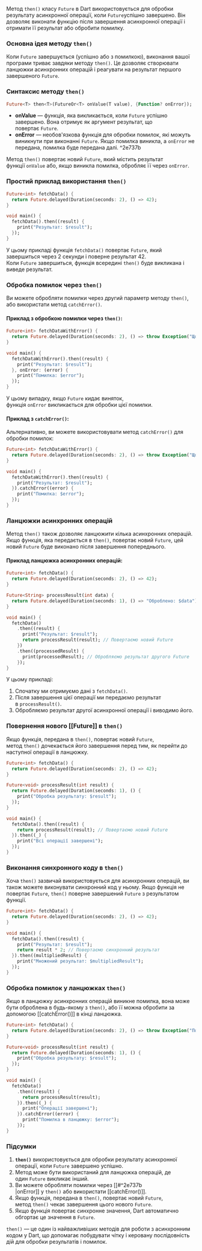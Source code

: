 Метод `then()` класу `Future` в Dart використовується для обробки результату асинхронної операції, коли `Future`успішно завершено. Він дозволяє виконати функцію після завершення асинхронної операції і отримати її результат або обробити помилку.

### Основна ідея методу `then()`

Коли `Future` завершується (успішно або з помилкою), виконання вашої програми триває завдяки методу `then()`. Це дозволяє створювати ланцюжки асинхронних операцій і реагувати на результат першого завершеного `Future`.

### Синтаксис методу `then()`

```dart
Future<T> then<T>(FutureOr<T> onValue(T value), {Function? onError});
```

- **onValue** — функція, яка викликається, коли `Future` успішно завершено. Вона отримує як аргумент результат, що повертає `Future`.
- **onError** — необов'язкова функція для обробки помилок, які можуть виникнути при виконанні `Future`. Якщо помилка виникла, а `onError` не передана, помилка буде передана далі. ^2e737b

Метод `then()` повертає новий `Future`, який містить результат функції `onValue` або, якщо виникла помилка, обробляє її через `onError`.

### Простий приклад використання `then()`

```dart
Future<int> fetchData() {
  return Future.delayed(Duration(seconds: 2), () => 42);
}

void main() {
  fetchData().then((result) {
    print("Результат: $result");
  });
}
```


У цьому прикладі функція `fetchData()` повертає `Future`, який завершиться через 2 секунди і поверне результат 42. Коли `Future` завершиться, функція всередині `then()` буде викликана і виведе результат.

### Обробка помилок через `then()`

Ви можете обробляти помилки через другий параметр методу `then()`, або використати метод `catchError()`.

#### Приклад з обробкою помилки через `then()`:

```dart
Future<int> fetchDataWithError() {
  return Future.delayed(Duration(seconds: 2), () => throw Exception("Щось пішло не так"));
}

void main() {
  fetchDataWithError().then((result) {
    print("Результат: $result");
  }, onError: (error) {
    print("Помилка: $error");
  });
}
```

У цьому випадку, якщо `Future` кидає виняток, функція `onError` викликається для обробки цієї помилки.

#### Приклад з `catchError()`:

Альтернативно, ви можете використовувати метод `catchError()` для обробки помилок:

```dart
Future<int> fetchDataWithError() {
  return Future.delayed(Duration(seconds: 2), () => throw Exception("Щось пішло не так"));
}

void main() {
  fetchDataWithError().then((result) {
    print("Результат: $result");
  }).catchError((error) {
    print("Помилка: $error");
  });
}
```
### Ланцюжки асинхронних операцій

Метод `then()` також дозволяє ланцюжити кілька асинхронних операцій. Якщо функція, яка передається в `then()`, повертає новий `Future`, цей новий `Future` буде виконано після завершення попереднього.

#### Приклад ланцюжка асинхронних операцій:

```dart
Future<int> fetchData() {
  return Future.delayed(Duration(seconds: 2), () => 42);
}

Future<String> processResult(int data) {
  return Future.delayed(Duration(seconds: 1), () => "Оброблено: $data");
}

void main() {
  fetchData()
    .then((result) {
      print("Результат: $result");
      return processResult(result); // Повертаємо новий Future
    })
    .then((processedResult) {
      print(processedResult); // Обробляємо результат другого Future
    });
}
```

У цьому прикладі:

1. Спочатку ми отримуємо дані з `fetchData()`.
2. Після завершення цієї операції ми передаємо результат в `processResult()`.
3. Обробляємо результат другої асинхронної операції і виводимо його.

### Повернення нового [[Future]] в `then()`

Якщо функція, передана в `then()`, повертає новий `Future`, метод `then()` дочекається його завершення перед тим, як перейти до наступної операції в ланцюжку.

```dart
Future<int> fetchData() {
  return Future.delayed(Duration(seconds: 2), () => 42);
}

Future<void> processResult(int result) {
  return Future.delayed(Duration(seconds: 1), () {
    print("Обробка результату: $result");
  });
}

void main() {
  fetchData().then((result) {
    return processResult(result); // Повертаємо новий Future
  }).then((_) {
    print("Всі операції завершені");
  });
}
```
### Виконання синхронного коду в `then()`

Хоча `then()` зазвичай використовується для асинхронних операцій, ви також можете виконувати синхронний код у ньому. Якщо функція не повертає `Future`, `then()` поверне завершений `Future` з результатом функції.

```dart
Future<int> fetchData() {
  return Future.delayed(Duration(seconds: 2), () => 42);
}

void main() {
  fetchData().then((result) {
    print("Результат: $result");
    return result * 2; // Повертаємо синхронний результат
  }).then((multipliedResult) {
    print("Множений результат: $multipliedResult");
  });
}
```

### Обробка помилок у ланцюжках `then()`

Якщо в ланцюжку асинхронних операцій виникне помилка, вона може бути оброблена в будь-якому з `then()`, або її можна обробити за допомогою [[catchError()]] в кінці ланцюжка.

```dart
Future<int> fetchData() {
  return Future.delayed(Duration(seconds: 2), () => throw Exception("Помилка завантаження даних"));
}

Future<void> processResult(int result) {
  return Future.delayed(Duration(seconds: 1), () {
    print("Обробка результату: $result");
  });
}

void main() {
  fetchData()
    .then((result) {
      return processResult(result);
    }).then((_) {
      print("Операції завершені");
    }).catchError((error) {
      print("Помилка в ланцюжку: $error");
    });
}
```
### Підсумки

1. **`then()`** використовується для обробки результату асинхронної операції, коли `Future` завершено успішно.
2. Метод може бути використаний для ланцюжка операцій, де один `Future` викликає інший.
3. Ви можете обробляти помилки через [[#^2e737b |onError]] у `then()` або використати [[catchError()]].
4. Якщо функція, передана в `then()`, повертає новий `Future`, метод `then()` чекає завершення цього нового `Future`.
5. Якщо функція повертає синхронне значення, Dart автоматично обгортає це значення в `Future`.

`then()` — це один із найважливіших методів для роботи з асинхронним кодом у Dart, що допомагає побудувати чітку і керовану послідовність дій для обробки результатів і помилок.